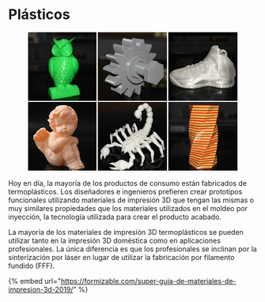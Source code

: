 # Plásticos

<figure><img src="../../../.gitbook/assets/image (98).png" alt=""><figcaption></figcaption></figure>

Hoy en día, la mayoría de los productos de consumo están fabricados de termoplásticos. Los diseñadores e ingenieros prefieren crear prototipos funcionales utilizando materiales de impresión 3D que tengan las mismas o muy similares propiedades que los materiales utilizados en el moldeo por inyección, la tecnología utilizada para crear el producto acabado.

La mayoría de los materiales de impresión 3D termoplásticos se pueden utilizar tanto en la impresión 3D doméstica como en aplicaciones profesionales. La única diferencia es que los profesionales se inclinan por la sinterización por láser en lugar de utilizar la fabricación por filamento fundido (FFF).

{% embed url="https://formizable.com/super-guia-de-materiales-de-impresion-3d-2019/" %}
